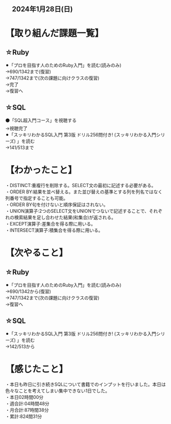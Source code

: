 ## 　2024年1月28日(日)
# 【取り組んだ課題一覧】
## ☆Ruby
⚫︎「プロを目指す人のためのRuby入門」を読む(読みのみ)<br>
→690/1342まで(復習)<br>
→747/1342まで(次の課題に向けクラスの復習)<br>
→完了<br>
→復習へ<br>
## ☆SQL
⚫「SQL超入門コース」を視聴する<br>
→視聴完了<br>
⚫︎「スッキリわかるSQL入門 第3版 ドリル256問付き! (スッキリわかる入門シリーズ) 」を読む<br>
→141/513まで<br>
# 【わかったこと】
・DISTINCT:重複行を削除する。SELECT文の最初に記述する必要がある。<br>
・ORDER BY:結果を並べ替える。また並び替えの基準とする列を列名ではなく列番号で指定することも可能。<br>
・ORDER BY句を付けないと順序保証はされない。<br>
・UNION演算子:2つのSELECT文をUNIONでつないで記述することで、それぞれの検索結果を足し合わせた結果(和集合)が返される。<br>
・EXCEPT演算子:差集合を得る際に用いる。<br>
・INTERSECT演算子:積集合を得る際に用いる。<br>
# 【次やること】
## ☆Ruby
⚫︎「プロを目指す人のためのRuby入門」を読む(読みのみ)<br>
→690/1342から(復習)<br>
→747/1342まで(次の課題に向けクラスの復習)<br>
→復習へ<br>
## ☆SQL
⚫︎「スッキリわかるSQL入門 第3版 ドリル256問付き! (スッキリわかる入門シリーズ) 」を読む<br>
→142/513から<br>
# 【感じたこと】
・本日も昨日に引き続きSQLについて書籍でのインプットを行いました。本日は色々なことを考えてしまい集中できない1日でした。<br>
・本日02時間00分<br>
・週合計:04時間48分<br>
・月合計:87時間38分<br>
・累計:824間31分<br>
